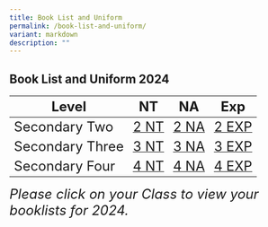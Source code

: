 ```yaml
---
title: Book List and Uniform
permalink: /book-list-and-uniform/
variant: markdown
description: ""
---
```

## Book List and Uniform 2024




|<font size="5"> Level |<font size="5">  NT | <font size="5"> NA|<font size="5">  Exp</font> |
| -------- | -------- | -------- |-------- |
|<font size="5">  Secondary Two    | [<font size="5"> 2 NT](/files/Book%20Lists%202024/2024%20sec%202nt%20booklist.pdf) | [<font size="5"> 2 NA](/files/Book%20Lists%202024/2024%20sec%202na%20booklist.pdf) |[<font size="5"> 2 EXP](/files/Book%20Lists%202024/2024%20sec%202e%20booklist.pdf)    |
| <font size="5"> Secondary Three   | [<font size="5"> 3 NT](/files/Book%20Lists%202024/2024%20sec%203nt%20booklist.pdf) | [<font size="5"> 3 NA](/files/Book%20Lists%202024/2024%20sec%203na%20booklist.pdf)   |[<font size="5"> 3 EXP](/files/Book%20Lists%202024/2024%20sec%203e%20booklist.pdf)    |
|<font size="5">  Secondary Four   | [<font size="5"> 4 NT](/files/Book%20Lists%202024/2024%20sec%204nt%20booklist.pdf)     | [<font size="5"> 4 NA](/files/Book%20Lists%202024/2024%20sec%204na%20booklist.pdf)    |[<font size="5"> 4 EXP](/files/Book%20Lists%202024/2024%20sec%204e%20booklist.pdf)  |</font> |</font>

<font size="5"> *Please click on your Class to view your booklists for 2024.*</font></font></font></font></font></font></font></font></font></font></font></font></font></font>
